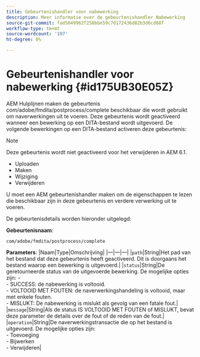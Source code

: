 ```yaml
---
title: Gebeurtenishandler voor nabewerking
description: Meer informatie over de gebeurtenishandler Nabewerking
source-git-commit: fad5049962f258bbe59c7d172436d82b3d6cd68f
workflow-type: tm+mt
source-wordcount: '197'
ht-degree: 0%

---
```



# Gebeurtenishandler voor nabewerking {#id175UB30E05Z}

AEM Hulplijnen maken de gebeurtenis com/adobe/fmdita/postprocess/complete beschikbaar die wordt gebruikt om naverwerkingen uit te voeren. Deze gebeurtenis wordt geactiveerd wanneer een bewerking op een DITA-bestand wordt uitgevoerd. De volgende bewerkingen op een DITA-bestand activeren deze gebeurtenis:

>[!NOTE]
>
> Deze gebeurtenis wordt niet geactiveerd voor het verwijderen in AEM 6.1.

- Uploaden
- Maken
- Wijziging
- Verwijderen

U moet een AEM gebeurtenishandler maken om de eigenschappen te lezen die beschikbaar zijn in deze gebeurtenis en verdere verwerking uit te voeren.

De gebeurtenisdetails worden hieronder uitgelegd:

**Gebeurtenisnaam**:

```
com/adobe/fmdita/postprocess/complete 
```

**Parameters**: |Naam|Type|Omschrijving| |—|—|—| |`path`|String|Het pad van het bestand dat deze gebeurtenis heeft geactiveerd. Dit is doorgaans het bestand waarop een bewerking is uitgevoerd.| |`status`|String|De geretourneerde status van de uitgevoerde bewerking. De mogelijke opties zijn: - <br>- SUCCESS: de nabewerking is voltooid. <br>- VOLTOOID MET FOUTEN: de naverwerkingshandeling is voltooid, maar met enkele fouten. <br>- MISLUKT: De nabewerking is mislukt als gevolg van een fatale fout.| |`message`|String|Als de status IS VOLTOOID MET FOUTEN of MISLUKT, bevat deze parameter de details over de fout of de reden van de fout.| |`operation`|String|De naverwerkingstransactie die op het bestand is uitgevoerd. De mogelijke opties zijn:<br>- Toevoeging <br>- Bijwerken <br>- Verwijderen|

